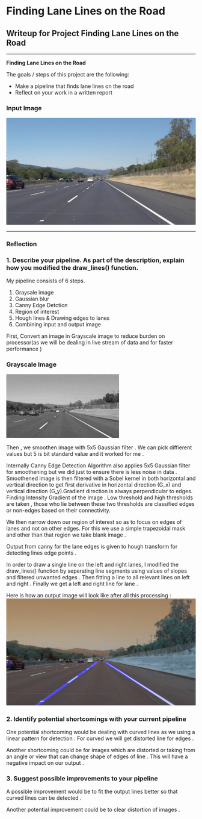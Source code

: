 # **Finding Lane Lines on the Road** 

## Writeup for Project Finding Lane Lines on the Road
---

**Finding Lane Lines on the Road**

The goals / steps of this project are the following:
* Make a pipeline that finds lane lines on the road
* Reflect on your work in a written report


[//]: # (Image References)

### Input Image
![Input_image](https://github.com/bhaveshwadhwani/CarND-LaneLines-P1/blob/master/test_images/solidWhiteRight.jpg) 

---

### Reflection

### 1. Describe your pipeline. As part of the description, explain how you modified the draw_lines() function.

My pipeline consists of 6 steps.  
1) Graysale image
2) Gaussian blur
3) Canny Edge Detction
4) Region of interest
5) Hough lines & Drawing edges to lanes
6) Combining input and output image

First, Convert an image in Grayscale image to reduce burden on processor(as we will be dealing in live stream of data and for faster performance )

### Grayscale Image 
!["Grayscale"](./examples/grayscale.jpg) 

Then , we smoothen image with 5x5 Gaussian filter . We can pick diffierent values but 5 is bit standard value and it worked for me .

Internally Canny Edge Detection Algorithm also applies 5x5 Gaussian filter for smoothening but we did just to ensure there is less noise in data . Smoothened image is then filtered with a Sobel kernel in both horizontal and vertical direction to get first derivative in horizontal direction (G_x) and vertical direction (G_y).Gradient direction is always perpendicular to edges. Finding Intensity Gradient of the Image . Low threshold and high thresholds are taken , those who lie between these two thresholds are classified edges or non-edges based on their connectivity.

We then narrow down our region of interest so as to focus on edges of lanes and not on other edges. For this we use a simple trapezoidal mask and other than that region we take blank image .

Output from canny for the lane edges is given to hough transform for detecting lines edge points . 

In order to draw a single line on the left and right lanes, I modified the draw_lines() function by seperating line segments using values of slopes and filtered unwanted edges . Then fitting a line to all relevant lines on left and right . Finally we get a left and right line for lane .


Here is how an output image will look like after all this processing : 
!["Output"](./examples/output1_solidwhiterght.jpg) 


### 2. Identify potential shortcomings with your current pipeline


One potential shortcoming would be dealing with curved lines as we using a linear pattern for detection . For curved we will get distorted line for edges . 

Another shortcoming could be for images which are distorted or taking from an angle or view that can change shape of edges of line . This will have a negative impact on our output .


### 3. Suggest possible improvements to your pipeline

A possible improvement would be to fit the output lines better so that curved lines can be detected .

Another potential improvement could be to clear distortion of images .
